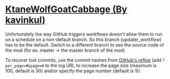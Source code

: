 # [KtaneWolfGoatCabbage (By kavinkul)](https://github.com/kavinkul/KtaneWolfGoatCabbage)

Unfortunately the way GitHub triggers workflows doesn't allow them to run on a schedule on a non-default branch. So this branch (updater_workflow) has to be the default. Switch to a different branch to see the source code of the mod (for ex. master -> the master branch of the mod)

To recover lost commits, use the commit hashes from [GitHub's reflog](https://api.github.com/repos/KtaneModules/KtaneWolfGoatCabbage-kavinkul/events) (add `?per_page=#&page=#` to the log URL to increase the page size (maximum is 100, default is 30) and/or specify the page number (default is 1)).
